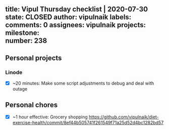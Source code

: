 title:	Vipul Thursday checklist | 2020-07-30
state:	CLOSED
author:	vipulnaik
labels:	
comments:	0
assignees:	vipulnaik
projects:	
milestone:	
number:	238
--
## Personal projects

### Linode

- [x] ~20 minutes: Make some script adjustments to debug and deal with outage

## Personal chores

- [x] ~1 hour effective: Grocery shopping https://github.com/vipulnaik/diet-exercise-health/commit/8ef44b505741f261549f71a25d52d4bc1282bd57
